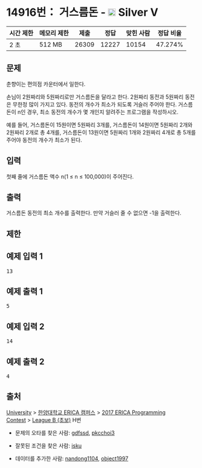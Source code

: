 # 14916번： 거스름돈 - <img src="https://static.solved.ac/tier_small/6.svg" style="height:20px" /> Silver V



| 시간 제한 | 메모리 제한 | 제출 | 정답 | 맞힌 사람 | 정답 비율 |
| --- | --- | --- | --- | --- | --- |
| 2 초 | 512 MB | 26309 | 12227 | 10154 | 47.274% |
## 문제

춘향이는 편의점 카운터에서 일한다.

손님이 2원짜리와 5원짜리로만 거스름돈을 달라고 한다. 2원짜리 동전과 5원짜리 동전은 무한정 많이 가지고 있다. 동전의 개수가 최소가 되도록 거슬러 주어야 한다. 거스름돈이 n인 경우, 최소 동전의 개수가 몇 개인지 알려주는 프로그램을 작성하시오.

예를 들어, 거스름돈이 15원이면 5원짜리 3개를, 거스름돈이 14원이면 5원짜리 2개와 2원짜리 2개로 총 4개를, 거스름돈이 13원이면 5원짜리 1개와 2원짜리 4개로 총 5개를 주어야 동전의 개수가 최소가 된다.

## 입력

첫째 줄에 거스름돈 액수 n(1 ≤ n ≤ 100,000)이 주어진다.

## 출력

거스름돈 동전의 최소 개수를 출력한다. 만약 거슬러 줄 수 없으면 -1을 출력한다.

## 제한

## 예제 입력 1

<pre>13
</pre>
## 예제 출력 1

<pre>5
</pre>
## 예제 입력 2

<pre>14
</pre>
## 예제 출력 2

<pre>4
</pre>
## 출처

[University](/category/5) > [한양대학교 ERICA 캠퍼스](/category/418) > [2017 ERICA Programming Contest](/category/788) > [League B (초보)](/category/detail/1856) H번

- 문제의 오타를 찾은 사람: [gdfssd](/user/gdfssd), [pkcchoi3](/user/pkcchoi3)

- 잘못된 조건을 찾은 사람: [isku](/user/isku)

- 데이터를 추가한 사람: [nandong1104](/user/nandong1104), [object1997](/user/object1997)